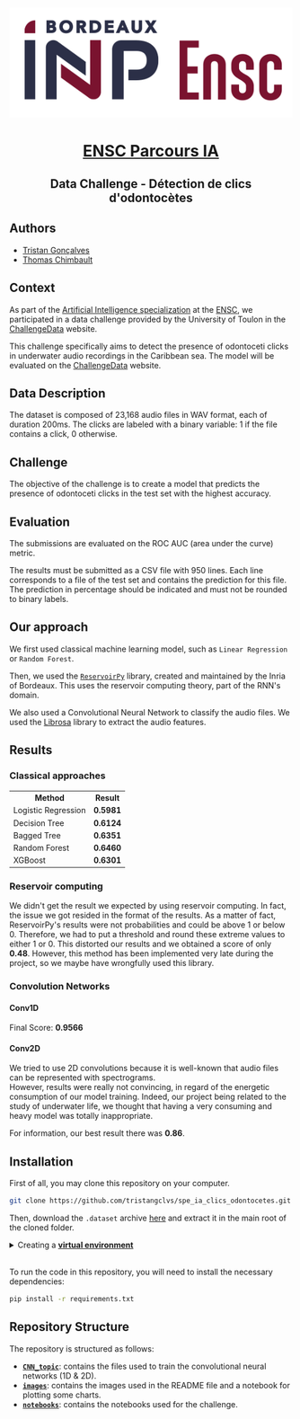 <br/>
<div align="center" >

![Logo ENSC](images/ENSC.png)


# <u> ENSC Parcours IA </u>
## Data Challenge - Détection de clics d'odontocètes

</div>

## Authors

- [Tristan Gonçalves](https://github.com/tristangclvs)
- [Thomas Chimbault](https://github.com/thomaschlt)

## Context 

As part of the [Artificial Intelligence specialization](https://3aia.notion.site/3aia/Parcours-3A-IA-2023-9917027c682b457dae71fea68c067ad1) at the [ENSC](https://ensc.bordeaux-inp.fr/fr), we participated in a data challenge provided by the University of Toulon in the [ChallengeData](https://challengedata.ens.fr/) website. 

This challenge specifically aims to detect the presence of odontoceti clicks in underwater audio recordings in the Caribbean sea.
The model will be evaluated on the [ChallengeData](https://challengedata.ens.fr/) website.

## Data Description

The dataset is composed of 23,168 audio files in WAV format, each of duration 200ms. The clicks are labeled with a binary variable: 1 if the file contains a click, 0 otherwise.

## Challenge

The objective of the challenge is to create a model that predicts the presence of odontoceti clicks in the test set with the highest accuracy.

## Evaluation

The submissions are evaluated on the ROC AUC (area under the curve) metric.

The results must be submitted as a CSV file with 950 lines. Each line corresponds to a file of the test set and contains the prediction for this file. The prediction in percentage should be indicated and must not be rounded to binary labels.

## Our approach

We first used classical machine learning model, such as `Linear Regression` or `Random Forest`.

Then, we used the [`ReservoirPy`](https://github.com/reservoirpy/reservoirpy) library, created and maintained by the Inria of Bordeaux. This uses the reservoir computing theory, part of the RNN's domain.

We also used a Convolutional Neural Network to classify the audio files. We used the [Librosa](https://librosa.org/doc/latest/index.html) library to extract the audio features.

## Results
### Classical approaches

<div align="center">
<table>
    <tr>
        <th>Method</th>
        <th>Result</th>
    </tr>
    <tr>
        <td>Logistic Regression</td>
        <td> <b>0.5981</b> </td>
    </tr>
    <tr>
        <td>Decision  Tree</td>
        <td> <b>0.6124</b> </td>
    </tr>
    <tr>
        <td>Bagged Tree</td>
        <td> <b>0.6351</b> </td>
    </tr>
    <tr>
        <td>Random Forest</td>
        <td> <b>0.6460</b> </td>
    </tr>
    <tr>
        <td>XGBoost</td>
        <td> <b>0.6301</b> </td>
    </tr>
</table>
</div>

### Reservoir computing

We didn't get the result we expected by using reservoir computing. In fact, the issue we got resided in the format of the results.
As a matter of fact, ReservoirPy's results were not probabilities and could be above 1 or below 0. Therefore, we had to put a threshold and round these extreme values to either 1 or 0. This distorted our results and we obtained a score of only <b>0.48</b>. However, this method has been implemented very late during the project, so we maybe have wrongfully used this library.

### Convolution Networks
#### Conv1D


Final Score: **0.9566**


#### Conv2D

We tried to use 2D convolutions because it is well-known that audio files can be represented with spectrograms. \
However, results were really not convincing, in regard of the energetic consumption of our model training. Indeed, our project being related to the study of underwater life, we thought that having a very consuming and heavy model was totally inappropriate.

For information, our best result there was <b>0.86</b>.

## Installation

First of all, you may clone this repository on your computer.

```bash
git clone https://github.com/tristangclvs/spe_ia_clics_odontocetes.git
```

Then, download the `.dataset` archive [here](https://drive.google.com/file/d/1gNyw2PcUCYmpCm8lNTyPJ_ydeLdbDQiw/view?usp=sharing) and extract it in the main root of the cloned folder.

<details>
  <summary>Creating a <u><b>virtual environment</b></u></summary>


>You may want to create a virtual environment for python. \
>```bash
>python -m venv NameOfYourEnv
>```
>Then select your environment:
>
> ### ⊞ Windows:
>```bash
>NameOfYourEnv/Scripts/activate
>```
> ### 🍏 Mac:
>```bash
>source NameOfYourEnv/bin/activate
>``` 
> <br>

</details>

<br>

To run the code in this repository, you will need to install the necessary dependencies:
```bash
pip install -r requirements.txt
```

##  Repository Structure

The repository is structured as follows:

<!-- - **`.dataset`**: contains the training and test sets used for the challenge. -->
- **[`CNN_topic`](/CNN_topic/)**: contains the files used to train the convolutional neural networks (1D & 2D).
- **[`images`](/images/)**: contains the images used in the README file and a notebook for plotting some charts.
- **[`notebooks`](/notebooks/)**: contains the notebooks used for the challenge.

